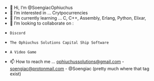 - 👋 Hi, I’m @SoengiacOphiuchus
- 👀 I’m interested in ... Crytpocurrencies
- 🌱 I’m currently learning ... C, C++, Assembly, Erlang, Python, Elixar,
- 💞️ I’m looking to collaborate on : 
-     Discord
-     The Ophiuchus Solutions Capital Ship Software
-     A Video Game
- 📫 How to reach me ... ophiuchussolutions@gmail.com - soengiac@protonmail.com - @Soengiac (pretty much where that tag exist)

<!---
SoengiacOphiuchus/SoengiacOphiuchus is a ✨ special ✨ repository because its `README.md` (this file) appears on your GitHub profile.
You can click the Preview link to take a look at your changes.
--->
